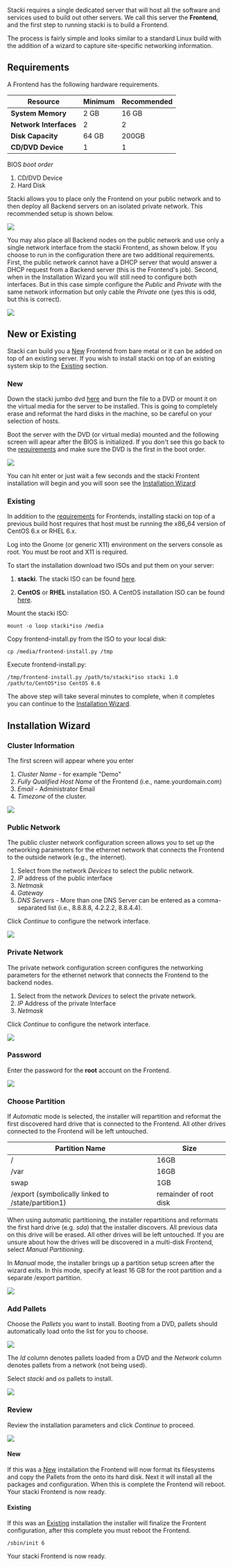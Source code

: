 Stacki requires a single dedicated server that will host all 
the software and services used to build out other servers. We 
call this server the **Frontend**, and the first step to running 
stacki is to build a Frontend. 

The process is fairly simple and looks similar to a standard Linux
build with the addition of a wizard to capture site-specific
networking information.

## Requirements 
 
A Frontend has the following hardware requirements.  

**Resource** | Minimum | Recommended  
--- | --- | ---
**System Memory** | 2 GB | 16 GB  
**Network Interfaces** | 2 | 2  
**Disk Capacity** | 64 GB | 200GB  
**CD/DVD Device** | 1 | 1  
 
BIOS _boot order_
 
1. CD/DVD Device  
2. Hard Disk  
 
Stacki allows you to place only the Frontend on your public network
and to then deploy all Backend servers on an isolated private network.
This recommended setup is shown below.

![](images/cluster-architecture-two-networks.png)

You may also place all Backend nodes on the public network and use
only a single network interface from the stacki Frontend, as shown
below.
If you choose to run in the configuration there are two additional
requirements.
First, the public network cannot have a DHCP server that would answer
a DHCP request from a Backend server (this is the Frontend's job).
Second, when in the Installation Wizard you will still need to
configure both interfaces.
But in this case simple configure the _Public_ and _Private_ with the
same network information but only cable the _Private_ one (yes this is
odd, but this is correct).

![](images/cluster-architecture-one-network.png) 



## New or Existing

Stacki can build you a [New](#new) Frontend from bare metal or it can be added on
top of an existing server.
If you wish to install stacki on top of an existing system skip to the
[Existing](#existing) section.

### New

Down the stacki jumbo dvd [here](?) and burn the file to a DVD or
mount it on the virtual media for the server to be installed.
This is going to completely erase and reformat the hard disks in the
machine, so be careful on your selection of hosts.

Boot the server with the DVD (or virtual media) mounted and the
following screen will apear after the BIOS is initialized.
If you don't see this go back to the [requirements](#requirements) and
make sure the DVD is the first in the boot order.

![](images/stack-iso-boot.png)

You can hit enter or just wait a few seconds and the stacki
Frontent installation will begin and you will soon see the
[Installation Wizard](#installation-wizard)

### Existing

In addition to the [requirements](#requirements) for Frontends,
installing stacki on top of a previous build host requires that host
must be running the x86_64 version of CentOS 6.x or RHEL 6.x.

Log into the Gnome (or generic X11) environment on the servers console
as root.
You must be root and X11 is required.

To start the installation download two ISOs and put them on your server:

1. **stacki**. The stacki ISO can be found [here](http://stacki.s3.amazonaws.com/1.0/stacki-1.0-I.x86_64.disk1.iso).

2. **CentOS** or **RHEL** installation ISO. A CentOS installation ISO can be found [here](http://isoredirect.centos.org/centos/6/isos/x86_64/).

Mount the stacki ISO:

    mount -o loop stacki*iso /media

Copy frontend-install.py from the ISO to your local disk:


    cp /media/frontend-install.py /tmp


Execute frontend-install.py:


    /tmp/frontend-install.py /path/to/stacki*iso stacki 1.0 /path/to/CentOS*iso CentOS 6.6


The above step will take several minutes to complete,
when it completes you can continue to the [Installation Wizard](#installation-wizard).


## Installation Wizard

### Cluster Information

The first screen will appear where you enter

1. _Cluster Name_ - for example "Demo"
2. _Fully Qualified Host Name_ of the Frontend (i.e., name.yourdomain.com)
3. _Email_ - Administrator Email
4. _Timezone_ of the cluster.

![](images/stacki_config_step_1b.png)

### Public Network

The public cluster network configuration screen allows you to set up the
networking parameters for the ethernet network that connects the Frontend to the
outside network (e.g., the internet).

1. Select from the network _Devices_ to select the public network.
2. _IP_ address of the public interface
3. _Netmask_
4. _Gateway_
5. _DNS Servers_ - More than one DNS Server can be entered as a comma-separated list (i.e., 8.8.8.8, 4.2.2.2, 8.8.4.4).

Click _Continue_ to configure the network interface. 

![](images/stacki_config_step_2b.png)

### Private Network

The private network configuration screen configures the
networking parameters for the ethernet network that
connects the Frontend to the backend nodes.

1. Select from the network _Devices_ to select the private network.
2. _IP_ Address of the private Interface
3. _Netmask_

Click _Continue_ to configure the network interface.
 

![](images/stacki_config_step_3b.png)

### Password

Enter the password for the **root** account on the Frontend.

![](images/stacki_config_step_4.png)

### Choose Partition

If _Automatic_ mode is selected, the installer will
repartition and reformat the first discovered hard drive
that is connected to the Frontend. All other drives
connected to the Frontend will be left untouched.

| Partition Name | Size |
| --------------- | ---- |
|       /        | 16GB |
|       /var     | 16GB |
|       swap     |  1GB | 
| /export (symbolically linked to /state/partition1)|remainder of root disk|

When using automatic partitioning, the installer repartitions
and reformats the first hard drive (e.g. _sda_) that the installer
discovers. All previous data on this drive will be erased.
All other drives will be left untouched. If you are unsure about how
the drives will be discovered in a multi-disk Frontend,
select _Manual Partitioning_.

In _Manual_ mode, the installer brings up a partition setup
screen after the wizard exits. In this mode, specify at least 16 GB
for the root partition and a separate /export partition.

![](images/stacki_config_step_5.png)

### Add Pallets

Choose the _Pallets_ you want to install.
Booting from a DVD, pallets should automatically load onto the list for you to choose.

![](images/stacki_config_step_6a_2.png)

The _Id_ column denotes pallets loaded from a DVD and the _Network_ column denotes pallets from a network (not being used).

Select _stacki_ and _os_ pallets to install.

![](images/stacki_config_step_6b_2.png)

### Review

Review the installation parameters and click _Continue_ to proceed.

![](images/stacki_config_step_7_2.png) 

#### New

If this was a [New](#new) installation the Frontend will now format
its filesystems and copy the Pallets from the onto its hard disk.
Next it will install all the packages and configuration.
When this is complete the Frontend will reboot.
Your stacki Frontend is now ready. 

#### Existing

If this was an [Existing](#existing) installation the installer will finalize the
Frontent configuration, after this complete you must reboot the
Frontend.

    /sbin/init 6

Your stacki Frontend is now ready. 